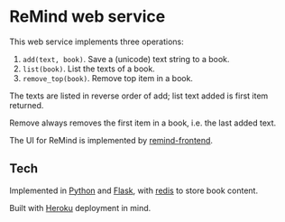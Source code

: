 ReMind web service
==================

This web service implements three operations:

1. `add(text, book)`. Save a (unicode) text string to a book.
2. `list(book)`. List the texts of a book.
3. `remove_top(book)`. Remove top item in a book.

The texts are listed in reverse order of add; list text added is
first item returned.

Remove always removes the first item in a book, i.e. the last
added text.

The UI for ReMind is implemented by [remind-frontend](https://github.com/objarni/remind-frontend).

Tech
----

Implemented in [Python](http://www.python.org) and [Flask](http://flask.pocoo.org/), with [redis](http://redis.io/) to store book content.

Built with [Heroku](http://heroku.com/) deployment in mind.

